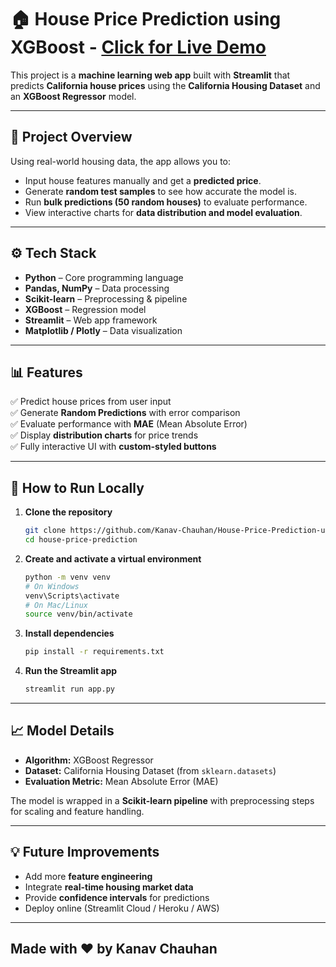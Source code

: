 # 🏠 House Price Prediction using XGBoost - [Click for Live Demo](https://kanav-house-price.streamlit.app/)

This project is a **machine learning web app** built with **Streamlit** that predicts **California house prices** using the **California Housing Dataset** and an **XGBoost Regressor** model.

---

## 📌 Project Overview

Using real-world housing data, the app allows you to:
- Input house features manually and get a **predicted price**.
- Generate **random test samples** to see how accurate the model is.
- Run **bulk predictions (50 random houses)** to evaluate performance.
- View interactive charts for **data distribution and model evaluation**.

---

## ⚙️ Tech Stack

- **Python** – Core programming language
- **Pandas, NumPy** – Data processing
- **Scikit-learn** – Preprocessing & pipeline
- **XGBoost** – Regression model
- **Streamlit** – Web app framework
- **Matplotlib / Plotly** – Data visualization

---

## 📊 Features

✅ Predict house prices from user input  
✅ Generate **Random Predictions** with error comparison  
✅ Evaluate performance with **MAE** (Mean Absolute Error)  
✅ Display **distribution charts** for price trends  
✅ Fully interactive UI with **custom-styled buttons**

---

## 🚀 How to Run Locally

1. **Clone the repository**
   ```bash
   git clone https://github.com/Kanav-Chauhan/House-Price-Prediction-using-XGBoosting.git
   cd house-price-prediction
   ```

2. **Create and activate a virtual environment**
   ```bash
   python -m venv venv
   # On Windows
   venv\Scripts\activate
   # On Mac/Linux
   source venv/bin/activate
   ```

3. **Install dependencies**
   ```bash
   pip install -r requirements.txt
   ```

4. **Run the Streamlit app**
   ```bash
   streamlit run app.py
   ```


---

## 📈 Model Details

- **Algorithm:** XGBoost Regressor
- **Dataset:** California Housing Dataset (from `sklearn.datasets`)
- **Evaluation Metric:** Mean Absolute Error (MAE)

The model is wrapped in a **Scikit-learn pipeline** with preprocessing steps for scaling and feature handling.

---

## 💡 Future Improvements

- Add more **feature engineering**
- Integrate **real-time housing market data**
- Provide **confidence intervals** for predictions
- Deploy online (Streamlit Cloud / Heroku / AWS)

---
## Made with ❤️ by Kanav Chauhan

